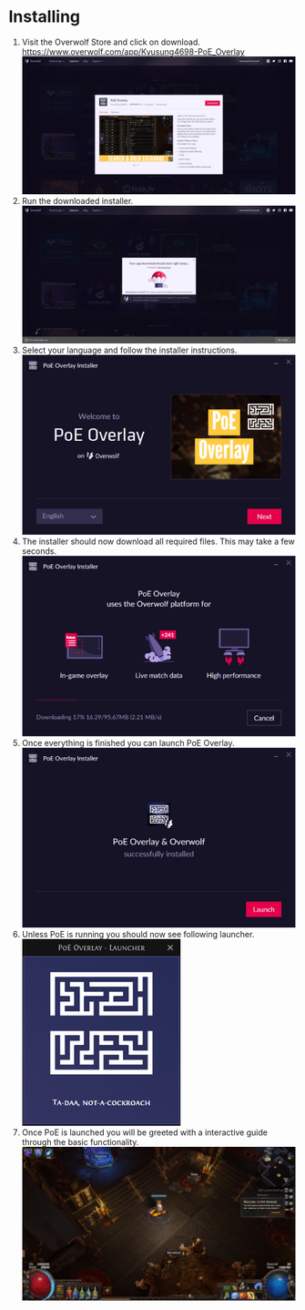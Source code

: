# Installing
1. Visit the Overwolf Store and click on download.<br>https://www.overwolf.com/app/Kyusung4698-PoE_Overlay<br>![Store](img/install_store.jpg)
2. Run the downloaded installer. <br>![Downloaded](img/install_downloaded.jpg)
3. Select your language and follow the installer instructions. <br>
![Start](img/install_start.jpg)
4. The installer should now download all required files. This may take a few seconds.<br>![Download](img/install_download.jpg)
5. Once everything is finished you can launch PoE Overlay. <br>![Launch](img/install_launch.jpg)
6. Unless PoE is running you should now see following launcher. <br> ![Launcher](img/install_launcher.jpg)
7. Once PoE is launched you will be greeted with a interactive guide through the basic functionality. <br>![Introduction](img/install_introduction.jpg)
